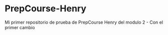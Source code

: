 # PrepCourse-Henry

Mi primer repositorio de prueba de PrepCourse Henry del modulo 2 - Con el primer cambio
